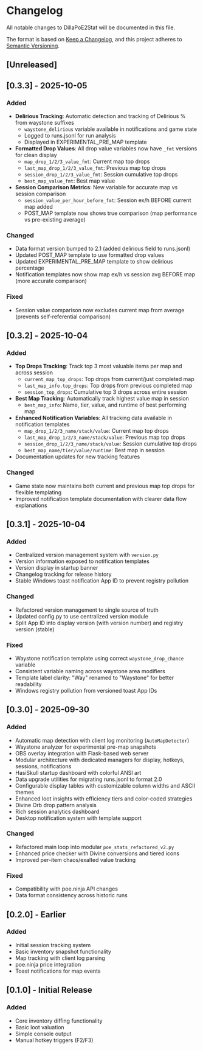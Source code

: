 # Changelog

All notable changes to DillaPoE2Stat will be documented in this file.

The format is based on [Keep a Changelog](https://keepachangelog.com/en/1.0.0/),
and this project adheres to [Semantic Versioning](https://semver.org/spec/v2.0.0.html).

## [Unreleased]

## [0.3.3] - 2025-10-05

### Added
- **Delirious Tracking**: Automatic detection and tracking of Delirious % from waystone suffixes
  - `waystone_delirious` variable available in notifications and game state
  - Logged to runs.jsonl for run analysis
  - Displayed in EXPERIMENTAL_PRE_MAP template
- **Formatted Drop Values**: All drop value variables now have `_fmt` versions for clean display
  - `map_drop_1/2/3_value_fmt`: Current map top drops
  - `last_map_drop_1/2/3_value_fmt`: Previous map top drops
  - `session_drop_1/2/3_value_fmt`: Session cumulative top drops
  - `best_map_value_fmt`: Best map value
- **Session Comparison Metrics**: New variable for accurate map vs session comparison
  - `session_value_per_hour_before_fmt`: Session ex/h BEFORE current map added
  - POST_MAP template now shows true comparison (map performance vs pre-existing average)

### Changed
- Data format version bumped to 2.1 (added delirious field to runs.jsonl)
- Updated POST_MAP template to use formatted drop values
- Updated EXPERIMENTAL_PRE_MAP template to show delirious percentage
- Notification templates now show map ex/h vs session avg BEFORE map (more accurate comparison)

### Fixed
- Session value comparison now excludes current map from average (prevents self-referential comparison)

## [0.3.2] - 2025-10-04

### Added
- **Top Drops Tracking**: Track top 3 most valuable items per map and across session
  - `current_map_top_drops`: Top drops from current/just completed map
  - `last_map_info.top_drops`: Top drops from previous completed map
  - `session_top_drops`: Cumulative top 3 drops across entire session
- **Best Map Tracking**: Automatically track highest value map in session
  - `best_map_info`: Name, tier, value, and runtime of best performing map
- **Enhanced Notification Variables**: All tracking data available in notification templates
  - `map_drop_1/2/3_name/stack/value`: Current map top drops
  - `last_map_drop_1/2/3_name/stack/value`: Previous map top drops
  - `session_drop_1/2/3_name/stack/value`: Session cumulative top drops
  - `best_map_name/tier/value/runtime`: Best map in session
- Documentation updates for new tracking features

### Changed
- Game state now maintains both current and previous map top drops for flexible templating
- Improved notification template documentation with clearer data flow explanations

## [0.3.1] - 2025-10-04

### Added
- Centralized version management system with `version.py`
- Version information exposed to notification templates
- Version display in startup banner
- Changelog tracking for release history
- Stable Windows toast notification App ID to prevent registry pollution

### Changed
- Refactored version management to single source of truth
- Updated config.py to use centralized version module
- Split App ID into display version (with version number) and registry version (stable)

### Fixed
- Waystone notification template using correct `waystone_drop_chance` variable
- Consistent variable naming across waystone area modifiers
- Template label clarity: "Way" renamed to "Waystone" for better readability
- Windows registry pollution from versioned toast App IDs

## [0.3.0] - 2025-09-30

### Added
- Automatic map detection with client log monitoring (`AutoMapDetector`)
- Waystone analyzer for experimental pre-map snapshots
- OBS overlay integration with Flask-based web server
- Modular architecture with dedicated managers for display, hotkeys, sessions, notifications
- HasiSkull startup dashboard with colorful ANSI art
- Data upgrade utilities for migrating runs.jsonl to format 2.0
- Configurable display tables with customizable column widths and ASCII themes
- Enhanced loot insights with efficiency tiers and color-coded strategies
- Divine Orb drop pattern analysis
- Rich session analytics dashboard
- Desktop notification system with template support

### Changed
- Refactored main loop into modular `poe_stats_refactored_v2.py`
- Enhanced price checker with Divine conversions and tiered icons
- Improved per-item chaos/exalted value tracking

### Fixed
- Compatibility with poe.ninja API changes
- Data format consistency across historic runs

## [0.2.0] - Earlier

### Added
- Initial session tracking system
- Basic inventory snapshot functionality
- Map tracking with client log parsing
- poe.ninja price integration
- Toast notifications for map events

## [0.1.0] - Initial Release

### Added
- Core inventory diffing functionality
- Basic loot valuation
- Simple console output
- Manual hotkey triggers (F2/F3)

